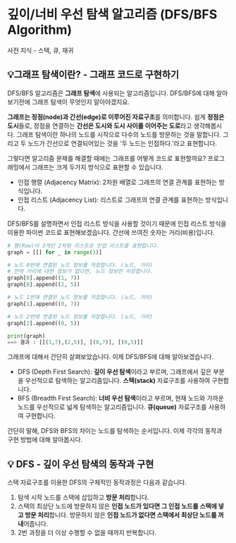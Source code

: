 # 깊이/너비 우선 탐색 알고리즘 (DFS/BFS Algorithm)

사전 지식 - 스택, 큐, 재귀

## 💡그래프 탐색이란? - 그래프 코드로 구현하기

DFS/BFS 알고리즘은 **그래프 탐색**에 사용되는 알고리즘입니다. DFS/BFS에 대해 알아보기전에 그래프 탐색이 무엇인지 알아야겠지요.

**그래프는 정점(node)과 간선(edge)로 이루어진 자료구조**를 의미합니다. 쉽게 **정점은 도시**들로, 정점을 연결하는 **간선은 도시와 도시 사이를 이어주는 도로**라고 생각해봅시다. 그래프 탐색이란 하나의 노드를 시작으로 다수의 노드를 방문하는 것을 말합니다. 그리고 두 노드가 간선으로 연결되어있는 것을 '두 노드는 인접하다.'라고 표현합니다.

그렇다면 알고리즘 문제를 해결할 때에는 그래프를 어떻게 코드로 표현할까요? 프로그래밍에서 그래프는 크게 두가지 방식으로 표현할 수 있습니다.

- 인접 행렬 (Adjacency Matrix): 2차원 배열로 그래프의 연결 관계를 표현하는 방식입니다.
- 인접 리스트 (Adjacency List): 리스트로 그래프의 연결 관계를 표현하는 방식입니다.

DFS/BFS를 설명하면서 인접 리스트 방식을 사용할 것이기 때문에 인접 리스트 방식을 이용한 파이썬 코드로 표현해보겠습니다. 간선에 쓰여진 숫자는 거리(비용)입니다.

```python
# 행(Row)이 3개인 2차원 리스트로 인접 리스트를 표현합니다.
graph = [[] for _ in range(3)]

# 노드 0번에 연결된 노드 정보를 저장합니다. (노드, 거리)
# 만약 거리에 대한 정보가 없다면, 노드 정보만 저장합니다.
graph[0].append((1, 7))
graph[0].append((2, 5))

# 노드 1번에 연결된 노드 정보를 저장합니다. (노드, 거리)
graph[1].append((0, 7))

# 노드 2번에 연결된 노드 정보를 저장합니다. (노드, 거리)
graph[2].append((0, 5))

print(graph)
==> 결과 : [[(1,7),(2,5)], [(0,7)], [(0,5)]]
```

그래프에 대해서 간단히 살펴보았습니다. 이제 DFS/BFS에 대해 알아보겠습니다.

- DFS (Depth First Search): **깊이 우선 탐색**이라고 부르며, 그래프에서 깊은 부분을 우선적으로 탐색하는 알고리즘입니다. **스택(stack)** 자료구조를 사용하여 구현합니다.
- BFS (Breadth First Search): **너비 우선 탐색**이라고 부르며, 현재 노드와 가까운 노드를 우선적으로 넓게 탐색하는 알고리즘입니다. **큐(queue)** 자료구조를 사용하여 구현합니다.

간단히 말해, DFS와 BFS의 차이는 노드를 탐색하는 순서입니다. 이제 각각의 동작과 구현 방법에 대해 알아봅시다.

## 💡 DFS - 깊이 우선 탐색의 동작과 구현

스택 자료구조를 이용한 DFS의 구체적인 동작과정은 다음과 같습니다.

1. 탐색 시작 노드를 스택에 삽입하고 **방문 처리**합니다.
2. 스택의 최상단 노드에 방문하지 않은 **인접 노드가 있다면 그 인접 노드를 스택에 넣고 방문 처리**합니다. 방문하지 않은 **인접 노드가 없다면 스택에서 최상단 노드를 꺼내**어줍니다.
3. 2번 과정을 더 이상 수행할 수 없을 때까지 반복합니다.

